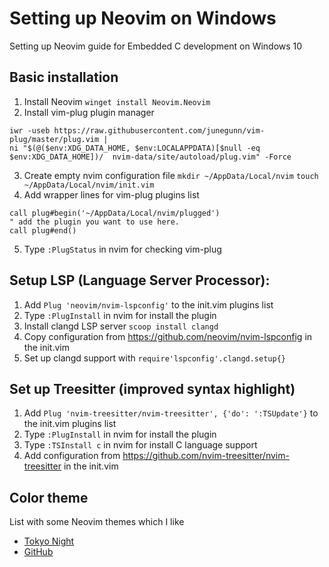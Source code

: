 # Setting up Neovim on Windows
Setting up Neovim guide for Embedded C development on Windows 10

## Basic installation
1) Install Neovim `winget install Neovim.Neovim`
2) Install vim-plug plugin manager
```
iwr -useb https://raw.githubusercontent.com/junegunn/vim-plug/master/plug.vim |
ni "$(@($env:XDG_DATA_HOME, $env:LOCALAPPDATA)[$null -eq $env:XDG_DATA_HOME])/  nvim-data/site/autoload/plug.vim" -Force
```
3) Create empty nvim configuration file
`mkdir ~/AppData/Local/nvim`
`touch ~/AppData/Local/nvim/init.vim`
4) Add wrapper lines for vim-plug plugins list
```
call plug#begin('~/AppData/Local/nvim/plugged')
" add the plugin you want to use here.
call plug#end()
```
5) Type `:PlugStatus` in nvim for checking vim-plug

## Setup LSP (Language Server Processor):
1) Add `Plug 'neovim/nvim-lspconfig'` to the init.vim plugins list
2) Type `:PlugInstall` in nvim for install the plugin
3) Install clangd LSP server `scoop install clangd`
4) Copy configuration from https://github.com/neovim/nvim-lspconfig in the init.vim
5) Set up clangd support with `require'lspconfig'.clangd.setup{}` 

## Set up Treesitter (improved syntax highlight)
1) Add `Plug 'nvim-treesitter/nvim-treesitter', {'do': ':TSUpdate'}` to the init.vim plugins list
2) Type `:PlugInstall` in nvim for install the plugin
3) Type `:TSInstall c` in nvim for install C language support
4) Add configuration from https://github.com/nvim-treesitter/nvim-treesitter in the init.vim

## Color theme
List with some Neovim themes which I like
- [Tokyo Night](https://github.com/folke/tokyonight.nvim)
- [GitHub](https://github.com/projekt0n/github-nvim-theme)
